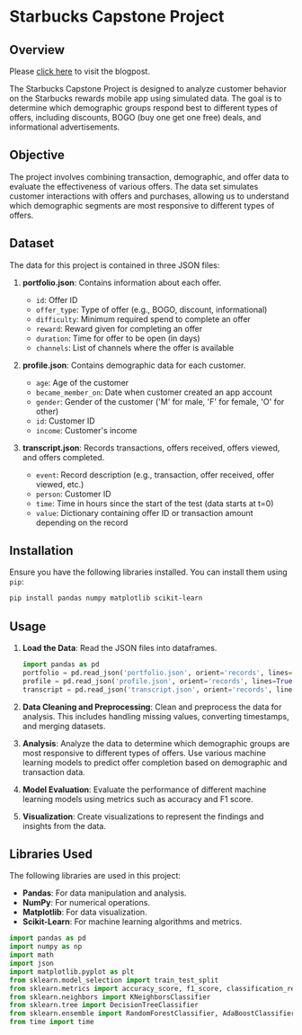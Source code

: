 # Starbucks Capstone Project

## Overview

Please [click here](https://fatinshariff.github.io/sbcapstone/2024/07/30/SBProject.html) to visit the blogpost.

The Starbucks Capstone Project is designed to analyze customer behavior on the Starbucks rewards mobile app using simulated data. The goal is to determine which demographic groups respond best to different types of offers, including discounts, BOGO (buy one get one free) deals, and informational advertisements. 

## Objective

The project involves combining transaction, demographic, and offer data to evaluate the effectiveness of various offers. The data set simulates customer interactions with offers and purchases, allowing us to understand which demographic segments are most responsive to different types of offers.

## Dataset

The data for this project is contained in three JSON files:

1. **portfolio.json**: Contains information about each offer.
   - `id`: Offer ID
   - `offer_type`: Type of offer (e.g., BOGO, discount, informational)
   - `difficulty`: Minimum required spend to complete an offer
   - `reward`: Reward given for completing an offer
   - `duration`: Time for offer to be open (in days)
   - `channels`: List of channels where the offer is available

2. **profile.json**: Contains demographic data for each customer.
   - `age`: Age of the customer
   - `became_member_on`: Date when customer created an app account
   - `gender`: Gender of the customer ('M' for male, 'F' for female, 'O' for other)
   - `id`: Customer ID
   - `income`: Customer's income

3. **transcript.json**: Records transactions, offers received, offers viewed, and offers completed.
   - `event`: Record description (e.g., transaction, offer received, offer viewed, etc.)
   - `person`: Customer ID
   - `time`: Time in hours since the start of the test (data starts at t=0)
   - `value`: Dictionary containing offer ID or transaction amount depending on the record

## Installation

Ensure you have the following libraries installed. You can install them using `pip`:

```bash
pip install pandas numpy matplotlib scikit-learn
```

## Usage

1. **Load the Data**: Read the JSON files into dataframes.

    ```python
    import pandas as pd
    portfolio = pd.read_json('portfolio.json', orient='records', lines=True)
    profile = pd.read_json('profile.json', orient='records', lines=True)
    transcript = pd.read_json('transcript.json', orient='records', lines=True)
    ```

2. **Data Cleaning and Preprocessing**: Clean and preprocess the data for analysis. This includes handling missing values, converting timestamps, and merging datasets.

3. **Analysis**: Analyze the data to determine which demographic groups are most responsive to different types of offers. Use various machine learning models to predict offer completion based on demographic and transaction data.

4. **Model Evaluation**: Evaluate the performance of different machine learning models using metrics such as accuracy and F1 score.

5. **Visualization**: Create visualizations to represent the findings and insights from the data.

## Libraries Used

The following libraries are used in this project:

- **Pandas**: For data manipulation and analysis.
- **NumPy**: For numerical operations.
- **Matplotlib**: For data visualization.
- **Scikit-Learn**: For machine learning algorithms and metrics.

```python
import pandas as pd
import numpy as np
import math
import json
import matplotlib.pyplot as plt
from sklearn.model_selection import train_test_split
from sklearn.metrics import accuracy_score, f1_score, classification_report
from sklearn.neighbors import KNeighborsClassifier
from sklearn.tree import DecisionTreeClassifier
from sklearn.ensemble import RandomForestClassifier, AdaBoostClassifier, GradientBoostingClassifier
from time import time
```
